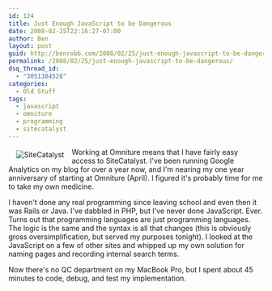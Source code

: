 ```yaml
---
id: 124
title: Just Enough JavaScript to be Dangerous
date: 2008-02-25T22:16:27-07:00
author: Ben
layout: post
guid: http://benrobb.com/2008/02/25/just-enough-javascript-to-be-dangerous/
permalink: /2008/02/25/just-enough-javascript-to-be-dangerous/
dsq_thread_id:
  - "3051384528"
categories:
  - Old Stuff
tags:
  - javascript
  - omniture
  - programming
  - sitecatalyst
---
```

<img src="https://benrobb.com/wp-content/uploads/2008/02/sitecatalyst.thumbnail.png" alt="SiteCatalyst" align="left" hspace="15" vspace="5" />Working at Omniture means that I have fairly easy access to SiteCatalyst.  I've been running Google Analytics on my blog for over a year now, and I'm nearing my one year anniversary of starting at Omniture (April).  I figured it's probably time for me to take my own medicine.

I haven't done any real programming since leaving school and even then it was Rails or Java.  I've dabbled in PHP, but I've never done JavaScript.  Ever.  Turns out that programming languages are just programming languages.  The logic is the same and the syntax is all that changes (this is obviously gross oversimplification, but served my purposes tonight).  I looked at the JavaScript on a few of other sites and whipped up my own solution for naming pages and recording internal search terms.

Now there's no QC department on my MacBook Pro, but I spent about 45 minutes to code, debug, and test my implementation.